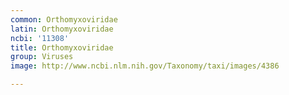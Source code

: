 ```yaml
---
common: Orthomyxoviridae
latin: Orthomyxoviridae
ncbi: '11308'
title: Orthomyxoviridae
group: Viruses
image: http://www.ncbi.nlm.nih.gov/Taxonomy/taxi/images/4386

---
```

